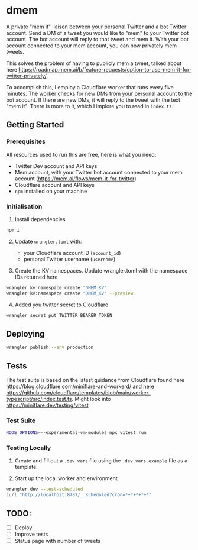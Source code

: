 # dmem
A private "mem it" liaison between your personal Twitter and a bot Twitter account. Send a DM of a tweet you would like 
to "mem" to your Twitter bot account. The bot account will reply to that tweet and mem it. With your bot account 
connected to your mem account, you can now privately mem tweets.

This solves the problem of having to publicly mem a tweet, talked about here https://roadmap.mem.ai/b/feature-requests/option-to-use-mem-it-for-twitter-privately/.

To accomplish this, I employ a Cloudflare worker that runs every five minutes. The worker checks for new DMs from your
personal account to the bot account. If there are new DMs, it will reply to the tweet with the text "mem it". There is
more to it, which I implore you to read in `index.ts`.

## Getting Started

### Prerequisites
All resources used to run this are free, here is what you need:
- Twitter Dev account and API keys
- Mem account, with your Twitter bot account connected to your mem account (https://mem.ai/flows/mem-it-for-twitter)
- Cloudflare account and API keys
- `npm` installed on your machine

### Initialisation
1) Install dependencies
```bash
npm i
```

2) Update `wrangler.toml` with:
   - your Cloudflare account ID (`account_id`)
   - personal Twitter username (`username`)

3) Create the KV namespaces. Update wrangler.toml with the namespace IDs returned here
```bash
wrangler kv:namespace create "DMEM_KV"
wrangler kv:namespace create "DMEM_KV" --preview
```

4) Added you twitter secret to Cloudflare
```bash
wrangler secret put TWITTER_BEARER_TOKEN
```

## Deploying
```bash
wrangler publish --env production
```

## Tests
The test suite is based on the latest guidance from Cloudflare found here https://blog.cloudflare.com/miniflare-and-workerd/ 
and here https://github.com/cloudflare/templates/blob/main/worker-typescript/src/index.test.ts. Might look into https://miniflare.dev/testing/vitest

### Test Suite
```bash
NODE_OPTIONS=--experimental-vm-modules npx vitest run
```

### Testing Locally
1) Create and fill out a `.dev.vars` file using the `.dev.vars.example` file as a template.

2) Start up the local worker and environment
```bash
wrangler dev --test-scheduled
curl "http://localhost:8787/__scheduled?cron=*+*+*+*+*"
```

## TODO:
- [ ] Deploy
- [ ] Improve tests
- [ ] Status page with number of tweets
